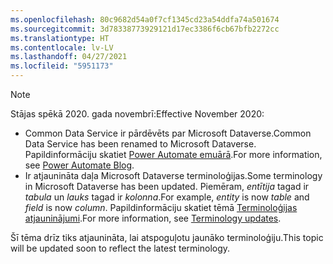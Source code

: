 ```yaml
---
ms.openlocfilehash: 80c9682d54a0f7cf1345cd23a54ddfa74a501674
ms.sourcegitcommit: 3d78338773929121d17ec3386f6cb67bfb2272cc
ms.translationtype: HT
ms.contentlocale: lv-LV
ms.lasthandoff: 04/27/2021
ms.locfileid: "5951173"
---
```

> [!NOTE]
> <span data-ttu-id="65219-101">Stājas spēkā 2020. gada novembrī:</span><span class="sxs-lookup"><span data-stu-id="65219-101">Effective November 2020:</span></span>
>
> - <span data-ttu-id="65219-102">Common Data Service ir pārdēvēts par Microsoft Dataverse.</span><span class="sxs-lookup"><span data-stu-id="65219-102">Common Data Service has been renamed to Microsoft Dataverse.</span></span> <span data-ttu-id="65219-103">Papildinformāciju skatiet [Power Automate emuārā](https://aka.ms/PAuAppBlog).</span><span class="sxs-lookup"><span data-stu-id="65219-103">For more information, see [Power Automate Blog](https://aka.ms/PAuAppBlog).</span></span>
> - <span data-ttu-id="65219-104">Ir atjaunināta daļa Microsoft Dataverse terminoloģijas.</span><span class="sxs-lookup"><span data-stu-id="65219-104">Some terminology in Microsoft Dataverse has been updated.</span></span> <span data-ttu-id="65219-105">Piemēram, *entītija* tagad ir *tabula* un *lauks* tagad ir *kolonna*.</span><span class="sxs-lookup"><span data-stu-id="65219-105">For example, *entity* is now *table* and *field* is now *column*.</span></span> <span data-ttu-id="65219-106">Papildinformāciju skatiet tēmā [Terminoloģijas atjauninājumi](/powerapps/maker/data-platform/data-platform-intro).</span><span class="sxs-lookup"><span data-stu-id="65219-106">For more information, see [Terminology updates](/powerapps/maker/data-platform/data-platform-intro).</span></span>
>
> <span data-ttu-id="65219-107">Šī tēma drīz tiks atjaunināta, lai atspoguļotu jaunāko terminoloģiju.</span><span class="sxs-lookup"><span data-stu-id="65219-107">This topic will be updated soon to reflect the latest terminology.</span></span>
